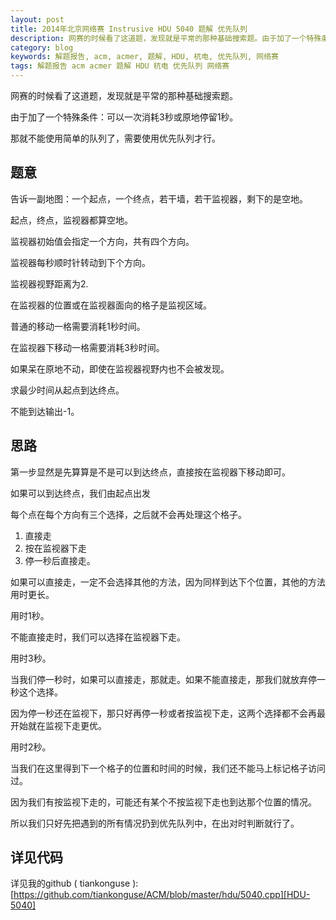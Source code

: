 ```yaml
---
layout: post
title: 2014年北京网络赛 Instrusive HDU 5040 题解 优先队列
description: 网赛的时候看了这道题，发现就是平常的那种基础搜索题。由于加了一个特殊条件：可以一次消耗3秒或原地停留1秒。那就不能使用简单的队列了，需要使用优先队列才行。
category: blog
keywords: 解题报告, acm, acmer, 题解, HDU, 杭电, 优先队列, 网络赛
tags: 解题报告 acm acmer 题解 HDU 杭电 优先队列 网络赛
---
```



网赛的时候看了这道题，发现就是平常的那种基础搜索题。


由于加了一个特殊条件：可以一次消耗3秒或原地停留1秒。


那就不能使用简单的队列了，需要使用优先队列才行。


## 题意

告诉一副地图：一个起点，一个终点，若干墙，若干监视器，剩下的是空地。


起点，终点，监视器都算空地。

监视器初始值会指定一个方向，共有四个方向。

监视器每秒顺时针转动到下个方向。

监视器视野距离为2.

在监视器的位置或在监视器面向的格子是监视区域。


普通的移动一格需要消耗1秒时间。

在监视器下移动一格需要消耗3秒时间。

如果呆在原地不动，即使在监视器视野内也不会被发现。


求最少时间从起点到达终点。

不能到达输出-1。


## 思路

第一步显然是先算算是不是可以到达终点，直接按在监视器下移动即可。

如果可以到达终点，我们由起点出发

每个点在每个方向有三个选择，之后就不会再处理这个格子。

1. 直接走
2. 按在监视器下走
3. 停一秒后直接走。


如果可以直接走，一定不会选择其他的方法，因为同样到达下个位置，其他的方法用时更长。

用时1秒。


不能直接走时，我们可以选择在监视器下走。

用时3秒。

当我们停一秒时，如果可以直接走，那就走。如果不能直接走，那我们就放弃停一秒这个选择。

因为停一秒还在监视下，那只好再停一秒或者按监视下走，这两个选择都不会再最开始就在监视下走更优。 

用时2秒。


当我们在这里得到下一个格子的位置和时间的时候，我们还不能马上标记格子访问过。

因为我们有按监视下走的，可能还有某个不按监视下走也到达那个位置的情况。



所以我们只好先把遇到的所有情况扔到优先队列中，在出对时判断就行了。


## 详见代码

详见我的github ( tiankonguse ):[https://github.com/tiankonguse/ACM/blob/master/hdu/5040.cpp][HDU-5040]



[HDU-5040]: https://github.com/tiankonguse/ACM/blob/master/hdu/5040.cpp
